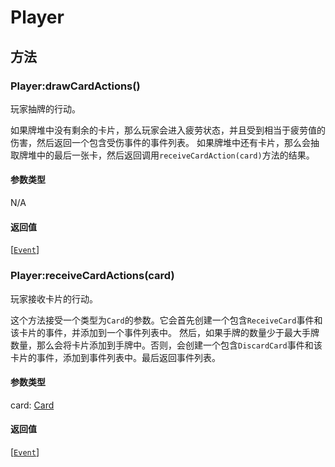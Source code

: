 # Player

## 方法

### Player:drawCardActions()
玩家抽牌的行动。

如果牌堆中没有剩余的卡片，那么玩家会进入疲劳状态，并且受到相当于疲劳值的伤害，然后返回一个包含受伤事件的事件列表。
如果牌堆中还有卡片，那么会抽取牌堆中的最后一张卡，然后返回调用`receiveCardAction(card)`方法的结果。

#### 参数类型

N/A

#### 返回值

[[`Event`](../event/event.md)]

### Player:receiveCardActions(card)
玩家接收卡片的行动。

这个方法接受一个类型为`Card`的参数。它会首先创建一个包含`ReceiveCard`事件和该卡片的事件，并添加到一个事件列表中。
然后，如果手牌的数量少于最大手牌数量，那么会将卡片添加到手牌中。否则，会创建一个包含`DiscardCard`事件和该卡片的事件，添加到事件列表中。最后返回事件列表。


#### 参数类型

card: [Card](../card/card.md)

#### 返回值

[[`Event`](../event/event.md)]